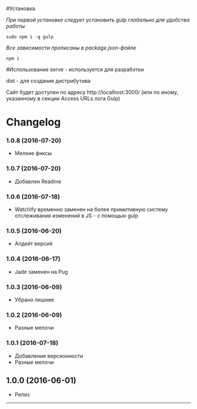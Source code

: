 #Установка

*При первой установке следует установить gulp глобально для удобства работы*

`sudo npm i -g gulp`

*Все зависимости прописаны в package.json-файле*

`npm i`

#Использование
serve - используется для разработки

dist - для создания дистрибутива

Сайт будет доступен по адресу http://localhost:3000/ (или по иному, указанному в секции Access URLs лога Gulp)


# Changelog

### 1.0.8 (2016-07-20)
  - Мелкие фиксы

### 1.0.7 (2016-07-20)
  - Добавлен Readme

### 1.0.6 (2016-07-18)
  - Watchify временно заменен на более примитивную систему отслеживания изменений в JS - с помощью gulp

### 1.0.5 (2016-06-20)
  - Апдейт версий
  
### 1.0.4 (2016-06-17)
  - Jade заменен на Pug
  
### 1.0.3 (2016-06-09)
  - Убрано лишнее
  
### 1.0.2 (2016-06-09)
  - Разные мелочи
  
### 1.0.1 (2016-07-18)
  - Добавление версионности
  - Разные мелочи
  
## 1.0.0 (2016-06-01)

  - Релиз


____